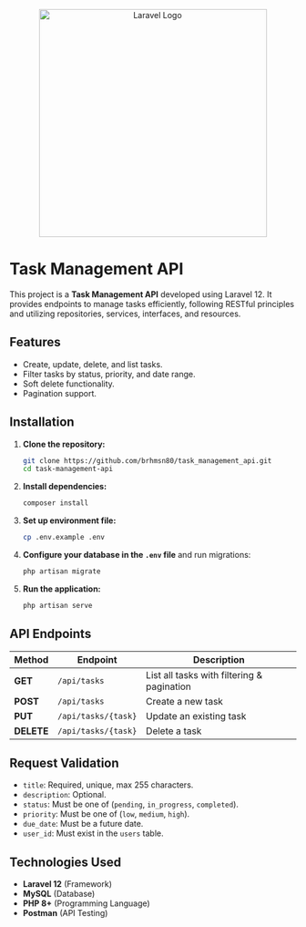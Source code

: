 <p align="center"><a href="https://laravel.com" target="_blank"><img src="https://raw.githubusercontent.com/laravel/art/master/logo-lockup/5%20SVG/2%20CMYK/1%20Full%20Color/laravel-logolockup-cmyk-red.svg" width="400" alt="Laravel Logo"></a></p>

# Task Management API

This project is a **Task Management API** developed using Laravel 12. It provides endpoints to manage tasks efficiently, following RESTful principles and utilizing repositories, services, interfaces, and resources.

## Features
- Create, update, delete, and list tasks.
- Filter tasks by status, priority, and date range.
- Soft delete functionality.
- Pagination support.

## Installation

1. **Clone the repository:**
   ```sh
   git clone https://github.com/brhmsn80/task_management_api.git
   cd task-management-api
   ```

2. **Install dependencies:**
   ```sh
   composer install
   ```

3. **Set up environment file:**
   ```sh
   cp .env.example .env
   ```

4. **Configure your database in the `.env` file** and run migrations:
   ```sh
   php artisan migrate
   ```

5. **Run the application:**
   ```sh
   php artisan serve
   ```

## API Endpoints

| Method   | Endpoint             | Description                          |
|----------|----------------------|--------------------------------------|
| **GET**  | `/api/tasks`         | List all tasks with filtering & pagination |
| **POST** | `/api/tasks`         | Create a new task                   |
| **PUT**  | `/api/tasks/{task}`  | Update an existing task             |
| **DELETE** | `/api/tasks/{task}` | Delete a task                       |

## Request Validation
- `title`: Required, unique, max 255 characters.
- `description`: Optional.
- `status`: Must be one of (`pending`, `in_progress`, `completed`).
- `priority`: Must be one of (`low`, `medium`, `high`).
- `due_date`: Must be a future date.
- `user_id`: Must exist in the `users` table.

## Technologies Used
- **Laravel 12** (Framework)
- **MySQL** (Database)
- **PHP 8+** (Programming Language)
- **Postman** (API Testing)